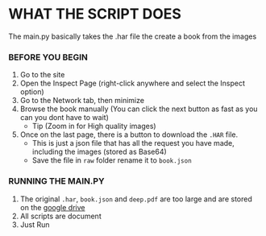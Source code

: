 # WHAT THE SCRIPT DOES
The main.py basically takes the .har file the create a book from the images

### BEFORE YOU BEGIN

1. Go to the site
2. Open the Inspect Page (right-click anywhere and select the Inspect option)
3. Go to the Network tab, then minimize
4. Browse the book manually (You can click the next button as fast as you can you dont have to wait)
    - Tip (Zoom in for High quality images)
5. Once on the last page, there is a button to download the `.HAR` file.
    - This is just a json file that has all the request you have made, including the images (stored as Base64)
    - Save the file in `raw` folder rename it to `book.json`

### RUNNING THE MAIN.PY

1. The original `.har`, `book.json` and `deep.pdf` are too large and are stored on the [google drive](https://drive.google.com/drive/folders/1b3CN_dxi0plYUyc0ZpQPtmEgsR8Xz-O0?usp=share_link)
2. All scripts are document
3. Just Run
